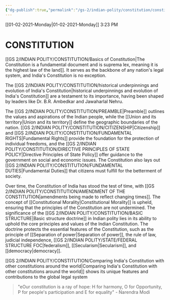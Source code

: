 ```yaml
---
{"dg-publish":true,"permalink":"/gs-2/indian-polity/constitution/constitution-boc/"}
---
```


[[01-02-2021-Monday\|01-02-2021-Monday]]  3:23 PM

# CONSTITUTION 
[[GS 2/INDIAN POLITY/CONSTITUTION/Basics of Constitution\|The Constitution is a fundamental document and is suprema lex, meaning it is the highest law of the land]]. It serves as the backbone of any nation's legal system, and India's Constitution is no exception. 

The [[GS 2/INDIAN POLITY/CONSTITUTION/historical underpinnings and evolution of India's Constitution\|historical underpinnings and evolution of India's Constitution]] are a testament to its importance, having been shaped by leaders like Dr. B.R. Ambedkar and Jawaharlal Nehru. 

The [[GS 2/INDIAN POLITY/CONSTITUTION/PREAMBLE\|Preamble]] outlines the values and aspirations of the Indian people, while the [[Union and its territory\|Union and its territory]] define the geographic boundaries of the nation. [[GS 2/INDIAN POLITY/CONSTITUTION/CITIZENSHIP\|Citizenship]] and [[GS 2/INDIAN POLITY/CONSTITUTION/FUNDAMENTAL RIGHTS\|Fundamental Rights]] provide the foundation for the protection of individual freedoms, and the [[GS 2/INDIAN POLITY/CONSTITUTION/DIRECTIVE PRINCIPLES OF STATE POLICY\|Directive Principles of State Policy]] offer guidance to the government on social and economic issues. The Constitution also lays out [[GS 2/INDIAN POLITY/CONSTITUTION/FUNDAMENTAL DUTIES\|Fundamental Duties]] that citizens must fulfill for the betterment of society. 

Over time, the Constitution of India has stood the test of time, with [[GS 2/INDIAN POLITY/CONSTITUTION/AMENDMENT OF THE CONSTITUTION\|amendments being made to reflect changing times]]. The concept of [[Constitutional Morality\|Constitutional Morality]] is upheld, ensuring that the principles of the Constitution are not undermined. The significance of the [[GS 2/INDIAN POLITY/CONSTITUTION/BASIC STRUCTURE\|Basic structure doctrine]] in Indian polity lies in its ability to uphold the core principles and values of the Indian Constitution. The doctrine protects the essential features of the Constitution, such as the principle of [[Separation of power\|Separation of power]], the rule of law, judicial independence, [[GS 2/INDIAN POLITY/STATE/FEDERAL STRUCTURE FOC\|federalism]], [[Secularism\|Secularism]], and [[democracy\|democracy]].

[[GS 2/INDIAN POLITY/CONSTITUTION/Comparing India's Constitution with other constitutions around the world\|Comparing India's Constitution with other constitutions around the world]] shows its unique features and contributions to the global legal system

>"eOur constitution is a ray of hope: H for harmony, O for Opportunity, P for people's participation and E for equality" - Narendra Modi